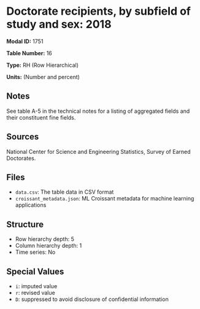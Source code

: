# Doctorate recipients, by subfield of study and sex: 2018

**Modal ID:** 1751

**Table Number:** 16

**Type:** RH (Row Hierarchical)

**Units:** (Number and percent)

## Notes

See table A-5 in the technical notes for a listing of aggregated fields and their constituent fine fields.

## Sources

National Center for Science and Engineering Statistics, Survey of Earned Doctorates.

## Files

- `data.csv`: The table data in CSV format
- `croissant_metadata.json`: ML Croissant metadata for machine learning applications

## Structure

- Row hierarchy depth: 5
- Column hierarchy depth: 1
- Time series: No

## Special Values

- `i`: imputed value
- `r`: revised value
- `D`: suppressed to avoid disclosure of confidential information
